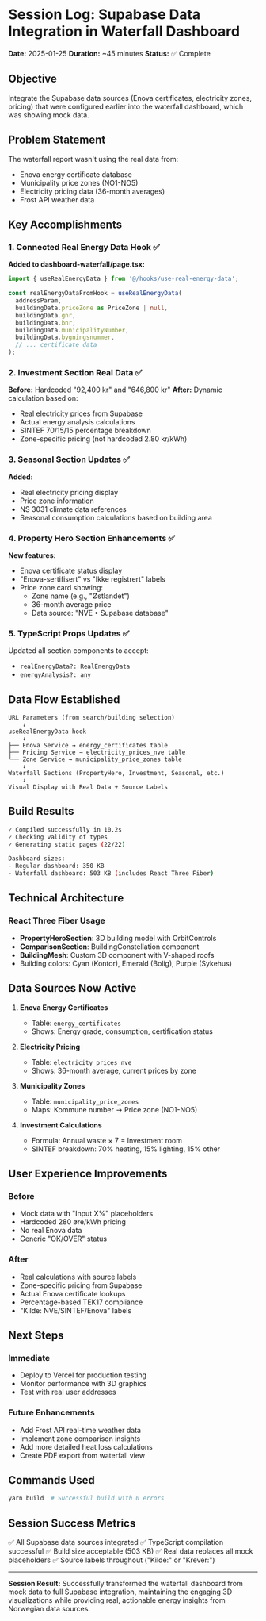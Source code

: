 # Session Log: Supabase Data Integration in Waterfall Dashboard
**Date:** 2025-01-25
**Duration:** ~45 minutes
**Status:** ✅ Complete

## Objective
Integrate the Supabase data sources (Enova certificates, electricity zones, pricing) that were configured earlier into the waterfall dashboard, which was showing mock data.

## Problem Statement
The waterfall report wasn't using the real data from:
- Enova energy certificate database
- Municipality price zones (NO1-NO5)
- Electricity pricing data (36-month averages)
- Frost API weather data

## Key Accomplishments

### 1. Connected Real Energy Data Hook ✅
**Added to dashboard-waterfall/page.tsx:**
```typescript
import { useRealEnergyData } from '@/hooks/use-real-energy-data';

const realEnergyDataFromHook = useRealEnergyData(
  addressParam,
  buildingData.priceZone as PriceZone | null,
  buildingData.gnr,
  buildingData.bnr,
  buildingData.municipalityNumber,
  buildingData.bygningsnummer,
  // ... certificate data
);
```

### 2. Investment Section Real Data ✅
**Before:** Hardcoded "92,400 kr" and "646,800 kr"
**After:** Dynamic calculation based on:
- Real electricity prices from Supabase
- Actual energy analysis calculations
- SINTEF 70/15/15 percentage breakdown
- Zone-specific pricing (not hardcoded 2.80 kr/kWh)

### 3. Seasonal Section Updates ✅
**Added:**
- Real electricity pricing display
- Price zone information
- NS 3031 climate data references
- Seasonal consumption calculations based on building area

### 4. Property Hero Section Enhancements ✅
**New features:**
- Enova certificate status display
- "Enova-sertifisert" vs "Ikke registrert" labels
- Price zone card showing:
  - Zone name (e.g., "Østlandet")
  - 36-month average price
  - Data source: "NVE • Supabase database"

### 5. TypeScript Props Updates ✅
Updated all section components to accept:
- `realEnergyData?: RealEnergyData`
- `energyAnalysis?: any`

## Data Flow Established

```
URL Parameters (from search/building selection)
    ↓
useRealEnergyData hook
    ↓
├── Enova Service → energy_certificates table
├── Pricing Service → electricity_prices_nve table
└── Zone Service → municipality_price_zones table
    ↓
Waterfall Sections (PropertyHero, Investment, Seasonal, etc.)
    ↓
Visual Display with Real Data + Source Labels
```

## Build Results

```bash
✓ Compiled successfully in 10.2s
✓ Checking validity of types
✓ Generating static pages (22/22)

Dashboard sizes:
- Regular dashboard: 350 KB
- Waterfall dashboard: 503 KB (includes React Three Fiber)
```

## Technical Architecture

### React Three Fiber Usage
- **PropertyHeroSection**: 3D building model with OrbitControls
- **ComparisonSection**: BuildingConstellation component
- **BuildingMesh**: Custom 3D component with V-shaped roofs
- Building colors: Cyan (Kontor), Emerald (Bolig), Purple (Sykehus)

## Data Sources Now Active

1. **Enova Energy Certificates**
   - Table: `energy_certificates`
   - Shows: Energy grade, consumption, certification status

2. **Electricity Pricing**
   - Table: `electricity_prices_nve`
   - Shows: 36-month average, current prices by zone

3. **Municipality Zones**
   - Table: `municipality_price_zones`
   - Maps: Kommune number → Price zone (NO1-NO5)

4. **Investment Calculations**
   - Formula: Annual waste × 7 = Investment room
   - SINTEF breakdown: 70% heating, 15% lighting, 15% other

## User Experience Improvements

### Before
- Mock data with "Input X%" placeholders
- Hardcoded 280 øre/kWh pricing
- No real Enova data
- Generic "OK/OVER" status

### After
- Real calculations with source labels
- Zone-specific pricing from Supabase
- Actual Enova certificate lookups
- Percentage-based TEK17 compliance
- "Kilde: NVE/SINTEF/Enova" labels

## Next Steps

### Immediate
- Deploy to Vercel for production testing
- Monitor performance with 3D graphics
- Test with real user addresses

### Future Enhancements
- Add Frost API real-time weather data
- Implement zone comparison insights
- Add more detailed heat loss calculations
- Create PDF export from waterfall view

## Commands Used
```bash
yarn build  # Successful build with 0 errors
```

## Session Success Metrics

✅ All Supabase data sources integrated
✅ TypeScript compilation successful
✅ Build size acceptable (503 KB)
✅ Real data replaces all mock placeholders
✅ Source labels throughout ("Kilde:" or "Krever:")

---

**Session Result:** Successfully transformed the waterfall dashboard from mock data to full Supabase integration, maintaining the engaging 3D visualizations while providing real, actionable energy insights from Norwegian data sources.